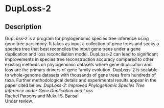 # DupLoss-2

## **Description**
DupLoss-2 is a program for phylogenomic species tree inference using gene tree parsimony. It takes as input a collection of gene trees and seeks a species tree that best reconciles the input gene trees under a gene duplication and loss reconciliation model. DupLoss-2 can lead to significant improvements in species tree reconstruction accuracy compared to other existing methods on phylogenomic datasets where gene duplication and loss are the primary drivers of gene family evolution. DupLoss-2 is scalable to whole-genome datasets with thousands of gene trees from hundreds of taxa. Further methodological details and experimental results appear in the paper cited below.
<i>DupLoss-2: Improved Phylogenomic Species Tree Inference under Gene Duplication and Loss</i><br>
Rachel Parsons and Mukul S. Bansal<br>
Under review.

